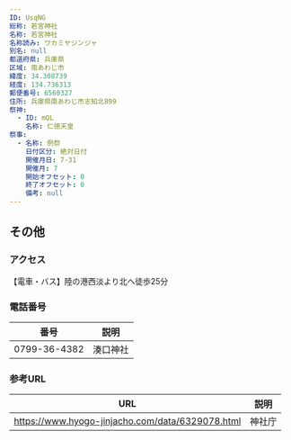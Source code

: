 ```yaml
---
ID: UsqNG
総称: 若宮神社
名称: 若宮神社
名称読み: ワカミヤジンジャ
別名: null
都道府県: 兵庫県
区域: 南あわじ市
緯度: 34.308739
経度: 134.736313
郵便番号: 6560327
住所: 兵庫県南あわじ市志知北899
祭神:
  - ID: mQL
    名称: 仁徳天皇
祭事:
  - 名称: 例祭
    日付区分: 絶対日付
    開催月日: 7-31
    開催月: 7
    開始オフセット: 0
    終了オフセット: 0
    備考: null
---
```


## その他

### アクセス

【電車・バス】陸の港西淡より北へ徒歩25分

### 電話番号

| 番号         | 説明     |
| ------------ | -------- |
| 0799-36-4382 | 湊口神社 |

### 参考URL

| URL                                              | 説明   |
| ------------------------------------------------ | ------ |
| https://www.hyogo-jinjacho.com/data/6329078.html | 神社庁 |
